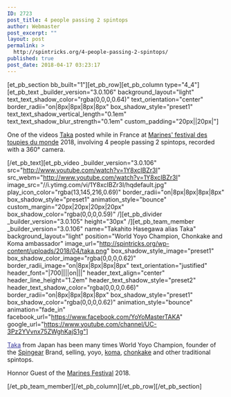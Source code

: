 ```yaml
---
ID: 2723
post_title: 4 people passing 2 spintops
author: Webmaster
post_excerpt: ""
layout: post
permalink: >
  http://spintricks.org/4-people-passing-2-spintops/
published: true
post_date: 2018-04-17 03:23:17
---
```

[et_pb_section bb_built="1"][et_pb_row][et_pb_column type="4_4"][et_pb_text _builder_version="3.0.106" background_layout="light" text_text_shadow_color="rgba(0,0,0,0.64)" text_orientation="center" border_radii="on|8px|8px|8px|8px" box_shadow_style="preset1" text_text_shadow_vertical_length="0.1em" text_text_shadow_blur_strength="0.1em" custom_padding="20px||20px|"]

One of the videos <a href="/category/spinners/taka">Taka</a> posted while in France at <a href="/category/watching/festivals/marines">Marines' festival des toupies du monde</a> 2018, involving 4 people passing 2 spintops, recorded with a 360° camera.

[/et_pb_text][et_pb_video _builder_version="3.0.106" src="http://www.youtube.com/watch?v=1Y8xcIBZr3I" src_webm="http://www.youtube.com/watch?v=1Y8xcIBZr3I" image_src="//i.ytimg.com/vi/1Y8xcIBZr3I/hqdefault.jpg" play_icon_color="rgba(13,145,216,0.69)" border_radii="on|8px|8px|8px|8px" box_shadow_style="preset1" animation_style="bounce" custom_margin="20px|20px|20px|20px" box_shadow_color="rgba(0,0,0,0.59)" /][et_pb_divider _builder_version="3.0.105" height="30px" /][et_pb_team_member _builder_version="3.0.106" name="Takahito Hasegawa alias Taka" background_layout="light" position="World Yoyo Champion, Chonkake and Koma ambassador" image_url="http://spintricks.org/wp-content/uploads/2018/04/taka.png" box_shadow_style_image="preset1" box_shadow_color_image="rgba(0,0,0,0.62)" border_radii_image="on|8px|8px|8px|8px" text_orientation="justified" header_font="|700||||on|||" header_text_align="center" header_line_height="1.2em" header_text_shadow_style="preset2" header_text_shadow_color="rgba(0,0,0,0.66)" border_radii="on|8px|8px|8px|8px" box_shadow_style="preset1" box_shadow_color="rgba(0,0,0,0.62)" animation_style="bounce" animation="fade_in" facebook_url="https://www.facebook.com/YoYoMasterTAKA" google_url="https://www.youtube.com/channel/UC-3Pz2YVvnx75ZWghKajS1g"]

<span style="color: #333399;"><a style="color: #333399;" href="/category/spinners/taka">Taka</a></span> from Japan has been many times World Yoyo Champion, founder of the <a href="/project/spingear-spintops/">Spingear</a> Brand, selling, yoyo, <a href="/tag/koma">koma</a>, <a href="/tag/chonkake">chonkake</a> and other traditional spintops.

Honnor Guest of the <a href="/category/watching/festivals">Marines Festival</a> 2018.

[/et_pb_team_member][/et_pb_column][/et_pb_row][/et_pb_section]